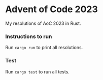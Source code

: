 # Advent of Code 2023

My resolutions of AoC 2023 in Rust.

### Instructions to run

Run `cargo run` to print all resolutions.

### Test

Run `cargo test` to run all tests.
